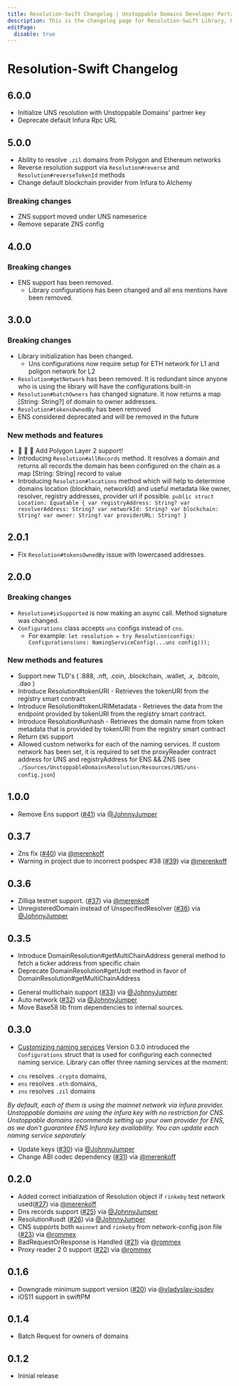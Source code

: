 ```yaml
---
title: Resolution-Swift Changelog | Unstoppable Domains Developer Portal
description: This is the changelog page for Resolution-Swift Library, Unstoppable Domains.
editPage:
  disable: true
---
```


# Resolution-Swift Changelog

## 6.0.0
- Initialize UNS resolution with Unstoppable Domains' partner key
- Deprecate default Infura Rpc URL

## 5.0.0

- Ability to resolve `.zil` domains from Polygon and Ethereum networks
- Reverse resolution support via `Resolution#reverse` and `Resolution#reverseTokenId` methods
- Change default blockchain provider from Infura to Alchemy
### Breaking changes
- ZNS support moved under UNS nameserice
- Remove separate ZNS config

## 4.0.0

### Breaking changes
- ENS support has been removed.
    - Library configurations has been changed and all ens mentions have been removed.

## 3.0.0

### Breaking changes
- Library initialization has been changed.
   - Uns configurations now require setup for ETH network for L1 and poligon network for L2
- `Resolution#getNetwork` has been removed. It is redundant since anyone who is using the library will have the configurations built-in
- `Resolution#batchOwners` has changed signature. It now returns a map [String: String?] of domain to owner addresses.
- `Resolution#tokensOwnedBy` has been removed
- ENS considered deprecated and will be removed in the future

### New methods and features
- 🎉 🎉 🎉 Add Polygon Layer 2 support!
-  Introducing `Resolution#allRecords` method. It resolves a domain and returns all records the domain has been configured on the chain as a map [String: String] record to value
-  Introducing `Resolution#locations` method which will help to determine domains location (blockhain, networkId) and useful metadata like owner, resolver, registry addresses, provider url if possible.
    `public struct Location: Equatable {
        var registryAddress: String?
        var resolverAddress: String?
        var networkId: String?
        var blockchain: String?
        var owner: String?
        var providerURL: String?
    }`


## 2.0.1
- Fix `Resolution#tokensOwnedBy` issue with lowercased addresses.

## 2.0.0

### Breaking changes

- `Resolution#isSupported` is now making an async call. Method signature was changed.
- `Configurations` class accepts `uns` configs instead of  `cns`.
  - For example: `let resolution = try Resolution(configs: Configurations(uns: NamingServiceConfig(...uns config)));`

### New methods and features

- Support new TLD's ( .888, .nft, .coin, .blockchain, .wallet, .x, .bitcoin, .dao )
- Introduce Resolution#tokenURI - Retrieves the tokenURI from the registry smart contract
- Introduce Resolution#tokenURIMetadata - Retrieves the data from the endpoint provided by tokenURI from the registry smart contract.
- Introduce Resolution#unhash - Retrieves the domain name from token metadata that is provided by tokenURI from the registry smart contract
- Return `ENS` support
- Allowed custom networks for each of the naming services. If custom network has been set, it is required to set the proxyReader contract address for UNS and registryAddress for ENS && ZNS (see `./Sources/UnstoppableDomainsResolution/Resources/UNS/uns-config.json`)

## 1.0.0
- Remove Ens support ([#41](https://github.com/unstoppabledomains/resolution-swift/pull/41)) via [@JohnnyJumper](https://github.com/JohnnyJumper)

## 0.3.7
- Zns fix ([#40](https://github.com/unstoppabledomains/resolution-swift/pull/40)) via [@merenkoff](https://github.com/merenkoff)
- Warning in project due to incorrect podspec #38 ([#39](https://github.com/unstoppabledomains/resolution-swift/pull/39)) via [@merenkoff](https://github.com/merenkoff)

## 0.3.6
- Zilliqa testnet support. ([#37](https://github.com/unstoppabledomains/resolution-swift/pull/37)) via [@merenkoff](https://github.com/merenkoff)
- UnregisteredDomain instead of UnspecifiedResolver ([#36](https://github.com/unstoppabledomains/resolution-swift/pull/36)) via [@JohnnyJumper](https://github.com/JohnnyJumper)

## 0.3.5
 * Introduce DomainResolution#getMultiChainAddress general method to fetch a ticker address from specific chain
 * Deprecate DomainResolution#getUsdt method in favor of DomainResolution#getMultiChainAddress

- General multichain support ([#33](https://github.com/unstoppabledomains/resolution-swift/pull/33)) via [@JohnnyJumper](https://github.com/JohnnyJumper)
- Auto network ([#32](https://github.com/unstoppabledomains/resolution-swift/pull/32)) via [@JohnnyJumper](https://github.com/JohnnyJumper)
- Move Base58 lib from dependencies to internal sources.

## 0.3.0
- [Customizing naming services](https://github.com/unstoppabledomains/resolution-swift#customizing-naming-services)
Version 0.3.0 introduced the `Configurations` struct that is used for configuring each connected naming service.
Library can offer three naming services at the moment:

* `cns` resolves `.crypto` domains,
* `ens` resolves `.eth` domains,
* `zns` resolves `.zil` domains

*By default, each of them is using the mainnet network via infura provider.
Unstoppable domains are using the infura key with no restriction for CNS.
Unstoppable domains recommends setting up your own provider for ENS, as we don't guarantee ENS Infura key availability.
You can update each naming service separately*

- Update keys ([#30](https://github.com/unstoppabledomains/resolution-swift/pull/30)) via [@JohnnyJumper](https://github.com/JohnnyJumper)
- Change ABI codec dependency ([#31](https://github.com/unstoppabledomains/resolution-swift/pull/31)) via [@merenkoff](https://github.com/merenkoff)

## 0.2.0
- Added correct initialization of Resolution object if `rinkeby` test network used([#27](https://github.com/unstoppabledomains/resolution-swift/pull/27)) via [@merenkoff](https://github.com/merenkoff)
- Dns records support ([#25](https://github.com/unstoppabledomains/resolution-swift/pull/25)) via [@JohnnyJumper](https://github.com/JohnnyJumper)
- Resolution#usdt ([#26](https://github.com/unstoppabledomains/resolution-swift/pull/26)) via [@JohnnyJumper](https://github.com/JohnnyJumper)
- CNS supports both `mainnet` and `rinkeby` from network-config.json file ([#23](https://github.com/unstoppabledomains/resolution-swift/pull/23)) via [@rommex](https://github.com/rommex)
- BadRequestOrResponse is Handled ([#21](https://github.com/unstoppabledomains/resolution-swift/pull/21)) via [@rommex](https://github.com/rommex)
- Proxy reader 2 0 support ([#22](https://github.com/unstoppabledomains/resolution-swift/pull/22)) via [@rommex](https://github.com/rommex)

## 0.1.6
- Downgrade minimum support version ([#20](https://github.com/unstoppabledomains/resolution-swift/pull/20)) via [@vladyslav-iosdev](https://github.com/vladyslav-iosdev)
- iOS11 support in swiftPM

## 0.1.4
- Batch Request for owners of domains

## 0.1.2
- Ininial release
